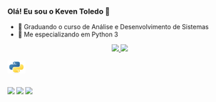 ### Olá! Eu sou o Keven Toledo 👋

- 🔭 Graduando o curso de Análise e Desenvolvimento de Sistemas
- 🌱 Me especializando em Python 3

<div align="center">
  <a href="https://github.com/Keven-Toledo">
  <img height="180em" src="https://github-readme-stats.vercel.app/api?username=keven-toledo&show_icons=true&theme=algolia&include_all_commits=true&count_private=true"/>
  <img height="180em" src="https://github-readme-stats.vercel.app/api/top-langs/?username=keven-toledo&layout=compact&langs_count=7&theme=algolia"/>
</div>
  
<div style="display: inline_block"><br>
  <img align="center" alt="Keven-Python" height="30" width="40" src="https://raw.githubusercontent.com/devicons/devicon/master/icons/python/python-original.svg">
  
  ##
 
 <div>
  <a href = "mailto:keventoledo08@gmail.com"><img src="https://img.shields.io/badge/Gmail-D14836?style=for-the-badge&logo=gmail&logoColor=white" target="_blank"></a>
  <a href="https://www.linkedin.com/in/keven-toledo/" target="_blank"><img src="https://img.shields.io/badge/-LinkedIn-%230077B5?style=for-the-badge&logo=linkedin&logoColor=white" target="_blank"></a>
  <a href = "21985639744"><img src="https://img.shields.io/badge/WhatsApp-25D366?style=for-the-badge&logo=whatsapp&logoColor=white" target="_blank"></a>
</div>
